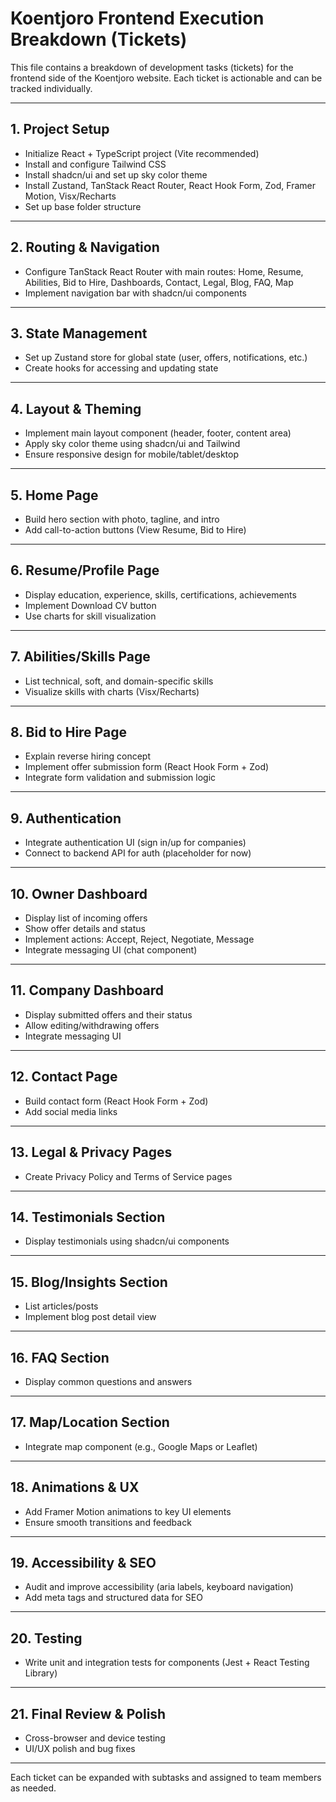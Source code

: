 # Koentjoro Frontend Execution Breakdown (Tickets)

This file contains a breakdown of development tasks (tickets) for the frontend side of the Koentjoro website. Each ticket is actionable and can be tracked individually.

---

## 1. Project Setup

- Initialize React + TypeScript project (Vite recommended)
- Install and configure Tailwind CSS
- Install shadcn/ui and set up sky color theme
- Install Zustand, TanStack React Router, React Hook Form, Zod, Framer Motion, Visx/Recharts
- Set up base folder structure

---

## 2. Routing & Navigation

- Configure TanStack React Router with main routes: Home, Resume, Abilities, Bid to Hire, Dashboards, Contact, Legal, Blog, FAQ, Map
- Implement navigation bar with shadcn/ui components

---

## 3. State Management

- Set up Zustand store for global state (user, offers, notifications, etc.)
- Create hooks for accessing and updating state

---

## 4. Layout & Theming

- Implement main layout component (header, footer, content area)
- Apply sky color theme using shadcn/ui and Tailwind
- Ensure responsive design for mobile/tablet/desktop

---

## 5. Home Page

- Build hero section with photo, tagline, and intro
- Add call-to-action buttons (View Resume, Bid to Hire)

---

## 6. Resume/Profile Page

- Display education, experience, skills, certifications, achievements
- Implement Download CV button
- Use charts for skill visualization

---

## 7. Abilities/Skills Page

- List technical, soft, and domain-specific skills
- Visualize skills with charts (Visx/Recharts)

---

## 8. Bid to Hire Page

- Explain reverse hiring concept
- Implement offer submission form (React Hook Form + Zod)
- Integrate form validation and submission logic

---

## 9. Authentication

- Integrate authentication UI (sign in/up for companies)
- Connect to backend API for auth (placeholder for now)

---

## 10. Owner Dashboard

- Display list of incoming offers
- Show offer details and status
- Implement actions: Accept, Reject, Negotiate, Message
- Integrate messaging UI (chat component)

---

## 11. Company Dashboard

- Display submitted offers and their status
- Allow editing/withdrawing offers
- Integrate messaging UI

---

## 12. Contact Page

- Build contact form (React Hook Form + Zod)
- Add social media links

---

## 13. Legal & Privacy Pages

- Create Privacy Policy and Terms of Service pages

---

## 14. Testimonials Section

- Display testimonials using shadcn/ui components

---

## 15. Blog/Insights Section

- List articles/posts
- Implement blog post detail view

---

## 16. FAQ Section

- Display common questions and answers

---

## 17. Map/Location Section

- Integrate map component (e.g., Google Maps or Leaflet)

---

## 18. Animations & UX

- Add Framer Motion animations to key UI elements
- Ensure smooth transitions and feedback

---

## 19. Accessibility & SEO

- Audit and improve accessibility (aria labels, keyboard navigation)
- Add meta tags and structured data for SEO

---

## 20. Testing

- Write unit and integration tests for components (Jest + React Testing Library)

---

## 21. Final Review & Polish

- Cross-browser and device testing
- UI/UX polish and bug fixes

---

Each ticket can be expanded with subtasks and assigned to team members as needed.
